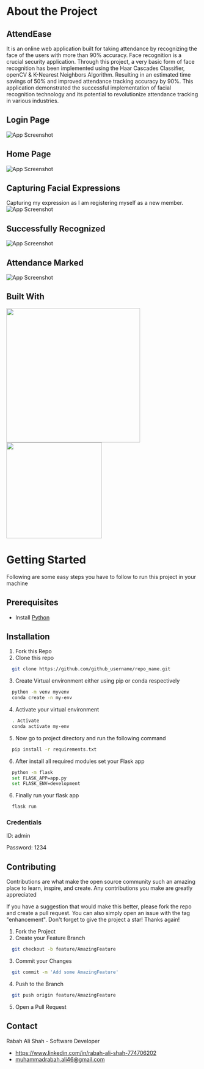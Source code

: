 
# About the Project


## AttendEase 
It is an online web application built for taking attendance by recognizing the face of the users with more than 90% accuracy.
Face recognition is a crucial security application. Through this project, a very basic form of face recognition has been implemented using the Haar Cascades Classifier, openCV & K-Nearest Neighbors Algorithm. Resulting in an estimated time savings of 50% and improved attendance
tracking accuracy by 90%. This application demonstrated the successful implementation of facial recognition technology and its potential to revolutionize attendance tracking in various industries.

## Login Page

![App Screenshot](https://github.com/rabahalishah/AttendEase/assets/117630286/ef5e31cc-b0f0-4f62-b966-169095398d65)

## Home Page

![App Screenshot](https://github.com/rabahalishah/AttendEase/assets/117630286/07f17c5e-9215-4696-9075-ca2652ef4737)

## Capturing Facial Expressions

Capturing my expression as I am registering myself as a new member.
![App Screenshot](https://github.com/rabahalishah/AttendEase/assets/117630286/cb78ba7d-dd5c-417d-b96b-0aab876a232c)


## Successfully Recognized

![App Screenshot](https://github.com/rabahalishah/AttendEase/assets/117630286/1b26afbc-e829-4836-bd58-0f8a2fcd2130)
## Attendance Marked

![App Screenshot](https://github.com/rabahalishah/AttendEase/assets/117630286/1cc73444-282d-4f25-acea-4fa3f739aa76)


## Built With


<img src="https://www.p92.hu/binaries/content/gallery/p92website/technologies/htmlcssjs-details.png" width="350"/>

<img src="https://res.cloudinary.com/practicaldev/image/fetch/s--Y19O2Ab3--/c_limit%2Cf_auto%2Cfl_progressive%2Cq_auto%2Cw_880/https://thepracticaldev.s3.amazonaws.com/i/pfftroqy6k915lu968u9.JPG" width="250" />


# Getting Started
Following are some easy steps you have to follow to run this project in your machine
## Prerequisites
* Install [Python](https://www.python.org/downloads/)
  

## Installation

1. Fork this Repo
2. Clone this repo

```bash
  git clone https://github.com/github_username/repo_name.git
```
3. Create Virtual environment either using pip or conda respectively
```bash
  python -m venv myvenv
  conda create -n my-env
```
4. Activate your virtual environment 
```bash
  . Activate
  conda activate my-env
```
5. Now go to project directory and run the following command
```bash
  pip install -r requirements.txt
```
6. After install all required modules set your Flask app
```bash
  python -m flask
  set FLASK_APP=app.py
  set FLASK_ENV=development
```
6. Finally run your flask app
```bash
  flask run
```
### Credentials
ID: admin

Password: 1234
## Contributing
Contributions are what make the open source community such an amazing place to learn, inspire, and create. Any contributions you make are greatly appreciated

If you have a suggestion that would make this better, please fork the repo and create a pull request. You can also simply open an issue with the tag "enhancement". Don't forget to give the project a star! Thanks again!
1. Fork the Project
2. Create your Feature Branch
```bash
  git checkout -b feature/AmazingFeature
```
3. Commit your Changes 
```bash
  git commit -m 'Add some AmazingFeature'
```
4. Push to the Branch 
```bash
  git push origin feature/AmazingFeature
```
5. Open a Pull Request



## Contact
Rabah Ali Shah - Software Developer
- https://www.linkedin.com/in/rabah-ali-shah-774706202 
- muhammadrabah.ali46@gmail.com

